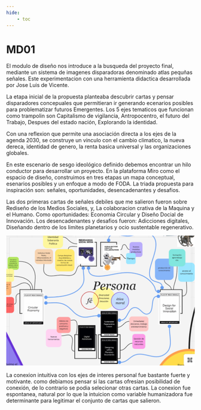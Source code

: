 ```yaml
---
hide:
    - toc
---
```


# MD01

El modulo de diseño nos introduce a la busqueda del proyecto final, mediante un sistema de imagenes disparadoras denominado atlas pequñas señales. Este experimentacion con una herramienta didactica desarrollada por Jose Luis de Vicente. 

La etapa inicial de la propuesta planteaba descubrir cartas y pensar disparadores concepuales que permitieran ir generando ecenarios posibles para problematizar futuros Emergentes. Los 5 ejes tematicos que funcionan como trampolin son Capitalismo de vigilancia, Antropocentro, el futuro del Trabajo, Despues del estado nación, Explorando la identidad. 

Con una reflexion que permite una asociación directa a los ejes de la agenda 2030, se construye un vinculo con el cambio climatico, la nueva dereca, identidad de genero, la renta basica universal y las organizaciones globales.

En este escenario de sesgo ideológico definido debemos encontrar un hilo conductor para desarrollar un proyecto.
En la plataforma Miro como el espacio de diseño, construimos en tres etapas un mapa conceptual, esenarios posibles y un enfoque a modo de FODA. La triada propuesta para inspiración son: señales, oportunidades, desencadenantes y desafios.

Las dos primeras cartas de señales debiles que me salieron fueron sobre Rediseño de los Medios Sociales, y, La colaboracion crativa de la Maquina y el Humano. Como oportunidades: Economia Circular y Diseño Docial de Innovación. Los desencadenantes y desafios fueron: Adicciones digitales, Diseñando dentro de los limites planetarios y ocio sustentable regenerativo.

![](../images/MD01-a.jpg)

La conexion intuitiva con los ejes de interes personal fue bastante fuerte y motivante. como debiamos pensar si las cartas ofresian posibilidad de conexión, de lo contrario se podia selecionar otras cartas. La conexion fue espontanea, natural por lo que la intuicion como variable humanizadora fue determinante para legitimar el conjunto de cartas que salieron.






